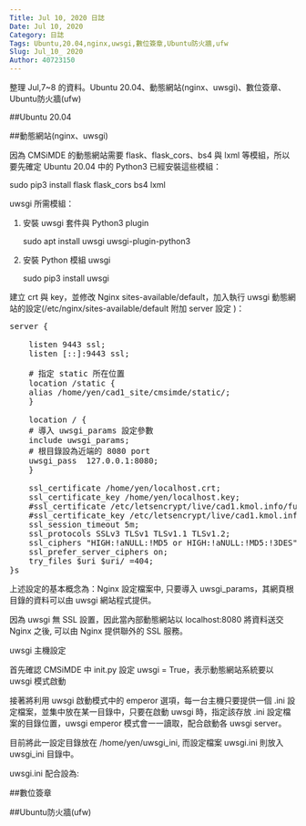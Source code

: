 ```yaml
---
Title: Jul 10, 2020 日誌
Date: Jul 10, 2020
Category: 日誌
Tags: Ubuntu,20.04,nginx,uwsgi,數位簽章,Ubuntu防火牆,ufw
Slug: Jul_10_ 2020
Author: 40723150
---
```

整理 Jul,7~8 的資料。Ubuntu 20.04、動態網站(nginx、uwsgi)、數位簽章、Ubuntu防火牆(ufw)
<!-- PELICAN_END_SUMMARY -->

##Ubuntu 20.04



##動態網站(nginx、uwsgi)

因為 CMSiMDE 的動態網站需要 flask、flask_cors、bs4 與 lxml 等模組，所以要先確定 Ubuntu 20.04 中的 Python3 已經安裝這些模組：

sudo pip3 install flask flask_cors bs4 lxml

uwsgi 所需模組：

1. 安裝 uwsgi 套件與 Python3 plugin

    sudo apt install uwsgi uwsgi-plugin-python3

2. 安裝 Python 模組 uwsgi

    sudo pip3 install uwsgi


建立 crt 與 key，並修改 Nginx sites-available/default，加入執行 uwsgi 動態網站的設定(/etc/nginx/sites-available/default 附加 server 設定 )：

<pre class="brush: jscript">
server {
  
    listen 9443 ssl;
    listen [::]:9443 ssl;
  
    # 指定 static 所在位置
    location /static {
    alias /home/yen/cad1_site/cmsimde/static/;
    }
  
    location / {
    # 導入 uwsgi_params 設定參數
    include uwsgi_params;
    # 根目錄設為近端的 8080 port 
    uwsgi_pass  127.0.0.1:8080;
    }
  
    ssl_certificate /home/yen/localhost.crt;
    ssl_certificate_key /home/yen/localhost.key;
    #ssl_certificate /etc/letsencrypt/live/cad1.kmol.info/fullchain.pem;
    #ssl_certificate_key /etc/letsencrypt/live/cad1.kmol.info/privkey.pem;
    ssl_session_timeout 5m;
    ssl_protocols SSLv3 TLSv1 TLSv1.1 TLSv1.2;
    ssl_ciphers "HIGH:!aNULL:!MD5 or HIGH:!aNULL:!MD5:!3DES";
    ssl_prefer_server_ciphers on;
    try_files $uri $uri/ =404;
}s
</pre>

上述設定的基本概念為：Nginx 設定檔案中, 只要導入 uwsgi_params，其網頁根目錄的資料可以由 uwsgi 網站程式提供。

因為 uwsgi 無 SSL 設置，因此當內部動態網站以 localhost:8080 將資料送交 Nginx 之後, 可以由 Nginx 提供聯外的 SSL 服務。

uwsgi 主機設定

首先確認 CMSiMDE 中 init.py 設定 uwsgi = True，表示動態網站系統要以 uwsgi 模式啟動

接著將利用 uwsgi 啟動模式中的 emperor 選項，每一台主機只要提供一個 .ini 設定檔案，並集中放在某一目錄中，只要在啟動 uwsgi 時，指定該存放 .ini 設定檔案的目錄位置，uwsgi emperor 模式會一一讀取，配合啟動各 uwsgi server。

目前將此一設定目錄放在 /home/yen/uwsgi_ini, 而設定檔案 uwsgi.ini 則放入 uwsgi_ini 目錄中。

uwsgi.ini 配合設為:

##數位簽章

##Ubuntu防火牆(ufw)

